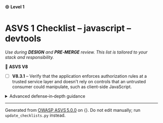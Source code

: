 🟢 **Level 1**

# ASVS 1 Checklist – javascript – devtools

*Use during **DESIGN** and **PRE‑MERGE** review. This list is tailored to your stack and responsibility.*



🎯 **ASVS V8**

- [ ] **V8.3.1** – Verify that the application enforces authorization rules at a trusted service layer and doesn't rely on controls that an untrusted consumer could manipulate, such as client-side JavaScript.

<details><summary>Advanced defense‑in‑depth guidance</summary>


_Add organisation‑specific recommendations, links to tooling, threat models, etc._

</details>


---

Generated from [OWASP ASVS 5.0.0](https://owasp.org/www-project-application-security-verification-standard/) on {}. Do not edit manually; run `update_checklists.py` instead.
